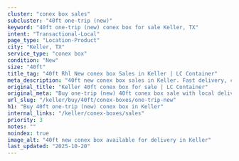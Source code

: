 ```yaml
---
cluster: "conex box sales"
subcluster: "40ft one-trip (new)"
keyword: "40ft one-trip (new) conex box for sale Keller, TX"
intent: "Transactional-Local"
page_type: "Location-Product"
city: "Keller, TX"
service_type: "conex box"
condition: "New"
size: "40ft"
title_tag: "40ft Rhl New conex box Sales in Keller | LC Container"
meta_description: "40ft new conex box sales in Keller. Fast delivery, competitive pricing. Serving conex boxes area. Quote ID: H0Y. Call (214) 524-4168 for your free quote today."
original_title: "Keller 40ft conex box for sale | LC Container"
original_meta: "Buy one-trip (new) 40ft conex box sale with local delivery in Keller, TX. LC Container — local Since 2003. Request a fast quote today."
url_slug: "/keller/buy/40ft/conex-boxes/one-trip-new"
h1: "Buy 40ft one-trip (new) conex box in Keller"
internal_links: "/keller/conex-boxes/sales"
priority: 3
notes: ""
noindex: true
image_alt: "40ft new conex box available for delivery in Keller"
last_updated: "2025-10-20"
---
```


<!-- TODO: Add unique city/inventory copy, images, and internal links here. -->
